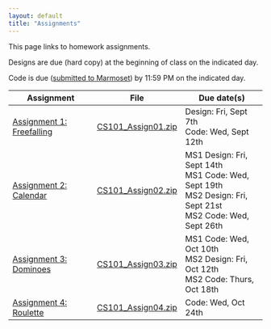 ```yaml
---
layout: default
title: "Assignments"
---
```


This page links to homework assignments.

Designs are due (hard copy) at the beginning of class on the indicated day.

Code is due (<a href="../submitting.html">submitted to Marmoset</a>) by 11:59 PM on the indicated day.

Assignment | File | Due date(s)
---------- | ---- | -----------
[Assignment 1: Freefalling](assign01.html) | [CS101\_Assign01.zip](CS101_Assign01.zip) | Design: Fri, Sept 7th<br>Code: Wed, Sept 12th
[Assignment 2: Calendar](assign02.html) | [CS101\_Assign02.zip](CS101_Assign02.zip) | MS1 Design: Fri, Sept 14th<br>MS1 Code: Wed, Sept 19th<br>MS2 Design: Fri, Sept 21st<br>MS2 Code: Wed, Sept 26th
[Assignment 3: Dominoes](assign03.html) | [CS101\_Assign03.zip](CS101_Assign03.zip) | MS1 Code: Wed, Oct 10th<br>MS2 Design: Fri, Oct 12th<br>MS2 Code: Thurs, Oct 18th
[Assignment 4: Roulette](assign04.html) | [CS101\_Assign04.zip](CS101_Assign04.zip) | Code: Wed, Oct 24th


<!--
[Assignment 3: Dominoes](assign03.html) | [CS101\_Assign03.zip](CS101_Assign03.zip) | MS1 Code: Wed, Oct 10th<br>MS2 Design: Fri, Oct 12th<br>MS2 Code: Thurs, Oct 18th

[Assignment 2: Let's Make a Deal](assign02.html) | [CS101\_Assign02.zip](CS101_Assign02.zip) | MS1 Design: Tues, Feb 6th<br>MS1 Code: Fri, Feb 9th<br>MS2 Design: Tues, Feb 20th<br>MS2 Code/Report: Fri, Feb 23rd
[Assignment 3: Loop Exercises](assign03.html) | n/a | Monday, Mar 12th
[Assignment 4: Tipping Dominoes](assign04.html) | [CS101\_Assign04.zip](CS101_Assign04.zip) | Design: Tues, Mar 20th<br>Code: Thurs, Apr 5th
[Assignment 5: Snake](assign05.html) | [CS101\_Assign05.zip](CS101_Assign05.zip) | Design: Thurs, Apr 26th<br>Code: Fri, May 4th
-->

<!-- vim:set wrap: ­-->
<!-- vim:set linebreak: -->
<!-- vim:set nolist: -->
